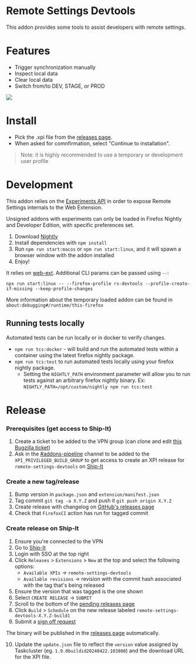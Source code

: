 # Remote Settings Devtools

This addon provides some tools to assist developers with remote settings.

# Features

- Trigger synchronization manually
- Inspect local data
- Clear local data
- Switch from/to DEV, STAGE, or PROD

![](screenshot.png)


# Install

- Pick the .xpi file from the [releases page](https://github.com/mozilla-extensions/remote-settings-devtools/releases).
- When asked for comnfirmation, select "Continue to installation".

> Note: it is highly recommended to use a temporary or development user profile

# Development


This addon relies on the [Experiments API](https://firefox-source-docs.mozilla.org/toolkit/components/extensions/webextensions/basics.html#webextensions-experiments) in order to expose Remote Settings internals to the Web Extension.

Unsigned addons with experiments can only be loaded in Firefox Nightly and Developer Edition, with specific preferences set.

1. Download [Nightly](https://www.mozilla.org/en-US/firefox/channel/desktop/#nightly)
2. Install dependencies with `npm install`
3. Run `npm run start:macos` or `npm run start:linux`, and it will spawn a browser window with the addon installed
4. Enjoy!

It relies on [web-ext](https://github.com/mozilla/web-ext). Additional CLI params can be passed using `--`:

```
npx run start:linux -- --firefox-profile rs-devtools --profile-create-if-missing --keep-profile-changes
```

More information about the temporary loaded addon can be found in `about:debugging#/runtime/this-firefox`

## Running tests locally

Automated tests can be run locally or in docker to verify changes.
 - `npm run tcs:docker` - will build and run the automated tests within a container using the latest firefox nightly package.
 - `npm run tcs:test` to run automated tests locally using your firefox nightly package.
   - Setting the `NIGHTLY_PATH` environment parameter will allow you to run tests against an arbitrary firefox nightly binary. Ex: `NIGHTLY_PATH=/opt/custom/nightly npm run tcs:test`

# Release

### Prerequisites (get access to Ship-It)

1. Create a ticket to be added to the VPN group (can clone and edit [this Bugzilla ticket](https://bugzilla.mozilla.org/show_bug.cgi?id=1740098))
2. Ask in the [#addons-pipeline](https://mozilla.slack.com/archives/CMKP7NPKN) channel to be added to the `XPI_PRIVILEGED_BUILD_GROUP` to get access to create an XPI release for `remote-settings-devtools` on [Ship-It](https://shipit.mozilla-releng.net/)

### Create a new tag/release

1. Bump version in `package.json` and `extension/manifest.json`
2. Tag commit `git tag -a X.Y.Z` and push it `git push origin X.Y.Z`
3. Create release with changelog on [GitHub's releases page](https://github.com/mozilla-extensions/remote-settings-devtools/releases/new)
4. Check that `FirefoxCI` action has run for tagged commit

### Create release on Ship-It

1. Ensure you're connected to the VPN
2. Go to [Ship-It](https://shipit.mozilla-releng.net/)
3. Login with SSO at the top right
4. Click `Releases` > `Extensions` > `New` at the top and select the following options:
    - `Available XPIs` &#8594; `remote-settings-devtools`
    - `Available revisions` &#8594; revision with the commit hash associated with the tag that's being released
5. Ensure the version that was tagged is the one shown
6. Select `CREATE RELEASE` &#8594; `SUBMIT`
7. Scroll to the bottom of the [pending releases page](https://shipit.mozilla-releng.net/xpi)
8. Click `Build` > `Schedule` on the new release labeled `remote-settings-devtools-X.Y.Z-build1`
9. Submit a [sign off request](https://mana.mozilla.org/wiki/pages/viewpage.action?spaceKey=FDPDT&title=Mozilla+Add-on+Review+Requests+Intake)

The binary will be published in the [releases page](https://github.com/mozilla-extensions/remote-settings-devtools/releases) automatically.

10. Update the `update.json` file to reflect the `version` value assigned by Taskcluster (eg. `1.9.0buildid20240422.103808`) and the download URL for the XPI file.
